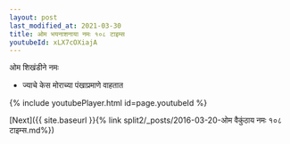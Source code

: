 ```yaml
---
layout: post
last_modified_at: 2021-03-30
title: ओम भयनाशनाया नमः १०८ टाइम्स
youtubeId: xLX7cOXiajA
---
```

 
 
 ओम शिखंडीने नमः  
 
 -  ज्याचे केस मोराच्या पंखाप्रमाणे वाहतात 
 
  
 
  
 
 
 
 
 
 


{% include youtubePlayer.html id=page.youtubeId %}
 
[Next]({{ site.baseurl }}{% link  split2/_posts/2016-03-20-ओम वैकुंठाय नमः १०८ टाइम्स.md%})
 
